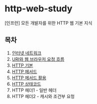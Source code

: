 # http-web-study
[인프런] 모든 개발자를 위한 HTTP 웹 기본 지식


## 목차
1. [인터넷 네트워크](01-인터넷네트워크.md)
2. [URI와 웹 브라우저 요청 흐름](02-URI와_웹브라우저_요청흐름.md)
3. [HTTP 기본](03-HTTP기본.md)
4. [HTTP 메서드](04-HTTP메서드.md)
5. [HTTP 메서드 활용](05-HTTP메서드활용.md)
6. [HTTP 상태코드](06-HTTP상태코드.md)
7. HTTP 헤더1 - 일반 헤더
8. HTTP 헤더2 - 캐시와 조건부 요청